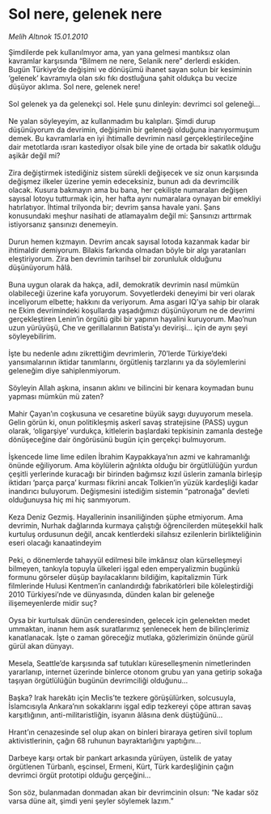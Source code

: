 # Sol nere, gelenek nere

*Melih Altınok 15.01.2010*

<div class="yazi">Şimdilerde pek kullanılmıyor ama, yan yana gelmesi mantıksız olan kavramlar karşısında “Bilmem ne nere, Selanik nere” derlerdi eskiden. Bugün Türkiye’de değişimi ve dönüşümü ihanet sayan solun bir kesiminin ‘gelenek’ kavramıyla olan sıkı fıkı dostluğuna şahit oldukça bu vecize düşüyor aklıma. Sol nere, gelenek nere! <br/><br/>Sol gelenek ya da gelenekçi sol. Hele şunu dinleyin: devrimci sol geleneği... <br/><br/>Ne yalan söyleyeyim, az kullanmadım bu kalıpları. Şimdi durup düşünüyorum da devrimin, değişimin bir geleneği olduğuna inanıyormuşum demek. Bu kavramlarla en iyi ihtimalle devrimin nasıl gerçekleştirileceğine dair metotlarda ısrarı kastediyor olsak bile yine de ortada bir sakatlık olduğu aşikâr değil mi? <br/><br/>Zira değiştirmek istediğiniz sistem sürekli değişecek ve siz onun karşısında değişmez ilkeler üzerine yemin edeceksiniz, bunun adı da devrimcilik olacak. Kusura bakmayın ama bu bana, her çekilişte numaraları değişen sayısal lotoyu tutturmak için, her hafta aynı numaralara oynayan bir emekliyi hatırlatıyor. İhtimal trilyonda bir; devrim şansa havale yani. Şans konusundaki meşhur nasihati de atlamayalım değil mi: Şansınızı arttırmak istiyorsanız şansınızı denemeyin. <br/><br/>Durun hemen kızmayın. Devrim ancak sayısal lotoda kazanmak kadar bir ihtimaldir demiyorum. Bilakis farkında olmadan böyle bir algı yaratanları eleştiriyorum. Zira ben devrimin tarihsel bir zorunluluk olduğunu düşünüyorum hâlâ. <br/><br/>Buna uygun olarak da hakça, adil, demokratik devrimin nasıl mümkün olabileceği üzerine kafa yoruyorum. Sovyetlerdeki deneyimi bir veri olarak inceliyorum elbette; hakkını da veriyorum. Ama asgari IQ’ya sahip bir olarak ne Ekim devrimindeki koşullarda yaşadığımızı düşünüyorum ne de devrimi gerçekleştiren Lenin’in örgütü gibi bir yapının hayalini kuruyorum. Mao’nun uzun yürüyüşü, Che ve gerillalarının Batista’yı devirişi... için de aynı şeyi söyleyebilirim. <br/><br/>İşte bu nedenle adını zikrettiğim devrimlerin, 70’lerde Türkiye’deki yansımalarının iktidar tanımlarını, örgütleniş tarzlarını ya da söylemlerini geleneğim diye sahiplenmiyorum. <br/><br/>Söyleyin Allah aşkına, insanın aklını ve bilincini bir kenara koymadan bunu yapması mümkün mü zaten? <br/><br/>Mahir Çayan’ın coşkusuna ve cesaretine büyük saygı duyuyorum mesela. Gelin görün ki, onun politikleşmiş askerî savaş stratejisine (PASS) uygun olarak, ‘oligarşiye’ vurdukça, kitlelerin başlardaki tepkisinin zamanla desteğe dönüşeceğine dair öngörüsünü bugün için gerçekçi bulmuyorum. <br/><br/>İşkencede lime lime edilen İbrahim Kaypakkaya’nın azmi ve kahramanlığı önünde eğiliyorum. Ama köylülerin ağrılıkta olduğu bir örgütlülüğün yurdun çeşitli yerlerinde kuracağı bir birinden bağımsız kızıl üslerin zamanla birleşip iktidarı ‘parça parça’ kurması fikrini ancak Tolkien’in yüzük kardeşliği kadar inandırıcı buluyorum. Değişmesini istediğim sistemin “patronağa” devleti olduğunuysa hiç mi hiç sanmıyorum.<br/><br/>Keza Deniz Gezmiş. Hayallerinin insaniliğinden şüphe etmiyorum. Ama devrimin, Nurhak dağlarında kurmaya çalıştığı öğrencilerden müteşekkil halk kurtuluş ordusunun değil, ancak kentlerdeki silahsız ezilenlerin birlikteliğinin eseri olacağı kanaatindeyim <br/><br/>Peki, o dönemlerde tahayyül edilmesi bile imkânsız olan kürselleşmeyi bilmeyen, tankıyla topuyla ülkeleri işgal eden emperyalizmin bugünkü formunu görseler düşüp bayılacaklarını bildiğim, kapitalizmin Türk filmlerinde Hulusi Kentmen’in canlandırdığı fabrikatörleri bile köleleştirdiği 2010 Türkiyesi’nde ve dünyasında, dünden kalan bir geleneğe ilişemeyenlerde midir suç? <br/><br/>Oysa bir kurtulsak dünün cenderesinden, gelecek için gelenekten medet ummaktan, inanın hem asık suratlarımız şenlenecek hem de bilinçlerimiz kanatlanacak. İşte o zaman göreceğiz mutlaka, gözlerimizin önünde gürül gürül akan dünyayı. <br/><br/>Mesela, Seattle’de karşısında saf tutukları küreselleşmenin nimetlerinden yararlanıp, internet üzerinde binlerce otonom grubu yan yana getirip sokağa taşıyan örgütlülüğün bugünün devrimciliği olduğunu... <br/><br/>Başka? Irak harekâtı için Meclis’te tezkere görüşülürken, solcusuyla, İslamcısıyla Ankara’nın sokaklarını işgal edip tezkereyi çöpe attıran savaş karşıtlığının, anti-militaristliğin, isyanın âlâsına denk düştüğünü... <br/><br/>Hrant’ın cenazesinde sel olup akan on binleri biraraya getiren sivil toplum aktivistlerinin, çağın 68 ruhunun bayraktarlığını yaptığını... <br/><br/>Darbeye karşı ortak bir pankart arkasında yürüyen, üstelik de yatay örgütlenen Türbanlı, eşcinsel, Ermeni, Kürt, Türk kardeşliğinin çağın devrimci örgüt prototipi olduğu gerçeğini... <br/><br/>Son söz, bulanmadan donmadan akan bir devrimcinin olsun: “Ne kadar söz varsa düne ait, şimdi yeni şeyler söylemek lazım.”
              </div>
